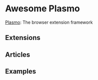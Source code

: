 # Awesome Plasmo

[Plasmo](https://plasmo.com): The browser extension framework


## Extensions

## Articles 

## Examples
